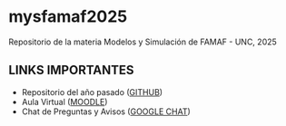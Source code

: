 # mysfamaf2025

Repositorio de la materia Modelos y Simulación de FAMAF - UNC, 2025

## LINKS IMPORTANTES

- Repositorio del año pasado ([GITHUB](https://github.com/lbiedma/mysfamaf2024))
- Aula Virtual ([MOODLE](https://famaf.aulavirtual.unc.edu.ar/course/view.php?id=462))
- Chat de Preguntas y Avisos ([GOOGLE CHAT](https://chat.google.com/room/AAAAWWN-Dos?cls=1))
